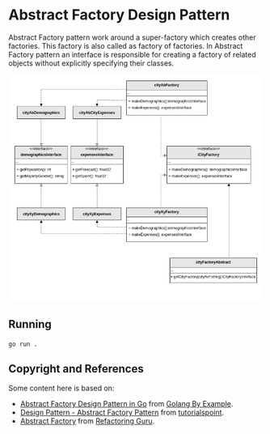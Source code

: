 # Abstract Factory Design Pattern
Abstract Factory pattern work around a super-factory which creates other factories. This factory is also called as factory of factories.
In Abstract Factory pattern an interface is responsible for creating a factory of related objects without explicitly specifying their classes.

![Alt text](https://raw.githubusercontent.com/marcelkohl/go-design-patterns/main/AbstractFactory/diagram.png)

## Running
```
go run .
```

## Copyright and References
Some content here is based on:

- [Abstract Factory Design Pattern in Go](https://golangbyexample.com/abstract-factory-design-pattern-go/) from [Golang By Example](https://golangbyexample.com).
- [Design Pattern - Abstract Factory Pattern](https://www.tutorialspoint.com/design_pattern/abstract_factory_pattern.htm) from [tutorialspoint](https://www.tutorialspoint.com).
- [Abstract Factory](https://refactoring.guru/design-patterns/abstract-factory) from [Refactoring Guru](https://refactoring.guru).
